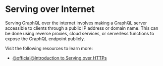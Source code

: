 # Serving over Internet

Serving GraphQL over the internet involves making a GraphQL server accessible to clients through a public IP address or domain name. This can be done using reverse proxies, cloud services, or serverless functions to expose the GraphQL endpoint publicly.

Visit the following resources to learn more:

- [@official@Introduction to Serving over HTTPs](https://graphql.org/learn/serving-over-http/)